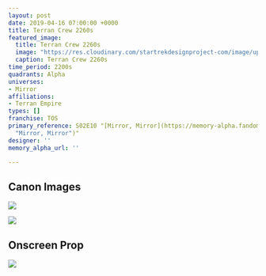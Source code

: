 ```yaml
---
layout: post
date: 2019-04-16 07:00:00 +0000
title: Terran Crew 2260s
featured_image:
  title: Terran Crew 2260s
  image: "https://res.cloudinary.com/startrekdesignproject-com/image/upload/v1555431457/TerranCrew2260s.png"
  caption: Terran Crew 2260s
time_period: 2200s
quadrants: Alpha
universes:
- Mirror
affiliations:
- Terran Empire
types: []
franchise: TOS
primary_reference: S02E10 "[Mirror, Mirror](https://memory-alpha.fandom.com/wiki/Mirror,_Mirror
  "Mirror, Mirror")"
designer: ''
memory_alpha_url: ''

---
```

## Canon Images

![](https://res.cloudinary.com/startrekdesignproject-com/image/upload/v1555431458/TerranCrew2260s1.jpg)

![](https://res.cloudinary.com/startrekdesignproject-com/image/upload/v1555431457/TerranCrew2260s2.jpg)

## Onscreen Prop

![](https://res.cloudinary.com/startrekdesignproject-com/image/upload/v1555431457/TerranCrew2260sProp.jpg)